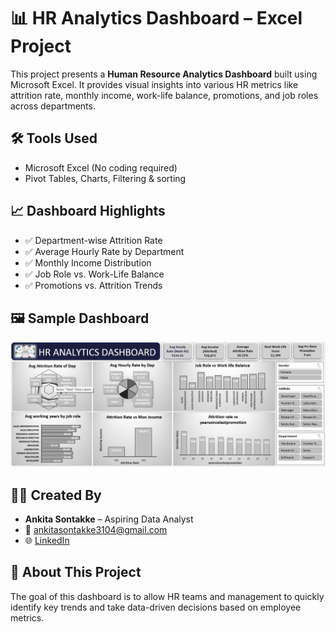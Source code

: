 
# 📊 HR Analytics Dashboard – Excel Project

This project presents a **Human Resource Analytics Dashboard** built using Microsoft Excel. It provides visual insights into various HR metrics like attrition rate, monthly income, work-life balance, promotions, and job roles across departments.

## 🛠 Tools Used
- Microsoft Excel (No coding required)
- Pivot Tables, Charts, Filtering & sorting 

## 📈 Dashboard Highlights
- ✅ Department-wise Attrition Rate
- ✅ Average Hourly Rate by Department
- ✅ Monthly Income Distribution
- ✅ Job Role vs. Work-Life Balance
- ✅ Promotions vs. Attrition Trends

## 🖼 Sample Dashboard
![HR Dashboard](https://github.com/ankitasontakke31/HR-Analytics-Dashboard/blob/main/HR%20analytics%20dashboard.jpg)

## 👩‍💼 Created By
- **Ankita Sontakke** – Aspiring Data Analyst  
- 📧 ankitasontakke3104@gmail.com  
- 🌐 [LinkedIn](https://www.linkedin.com/in/ankita-sontakke-3302222a8)

## 🚀 About This Project
The goal of this dashboard is to allow HR teams and management to quickly identify key trends and take data-driven decisions based on employee metrics.



